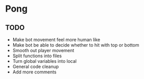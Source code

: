 # Pong

## TODO

-   Make bot movement feel more human like
-   Make bot be able to decide whether to hit with top or bottom
-   Smooth out player movement
-   Split functions into files
-   Turn global variables into local
-   General code cleanup
-   Add more comments
